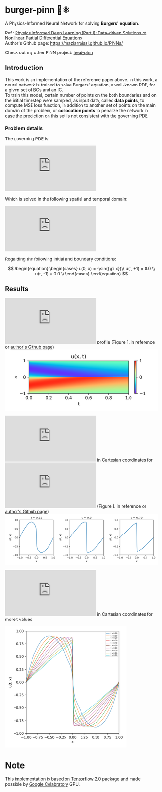 # burger-pinn 🍔⚛️
A Physics-Informed Neural Network for solving **Burgers' equation**.

Ref.: [Physics Informed Deep Learning (Part I): Data-driven Solutions of Nonlinear Partial Differential Equations](https://arxiv.org/abs/1711.10561)  
Author's Github page: https://maziarraissi.github.io/PINNs/  

Check out my other PINN project: [heat-pinn](https://github.com/314arhaam/heat-pinn)

## Introduction
This work is an implementation of the reference paper above. In this work, a neural network is trained to solve Burgers' equation, a well-known PDE, for a given set of BCs and an IC.  
To train this model, certain number of points on the both boundaries and on the initial timestep were sampled, as input data, called **data points**, to compute MSE loss function, in addition to another set of points on the main domain of the problem, or **collocation points** to penalize the network in case the prediction on this set is not consistent with the governing PDE.

### Problem details
The governing PDE is:

![Burgers' equation](https://latex.codecogs.com/svg.latex?%5Cdpi%7B120%7D%20%5Clarge%20%5C%5C%20%5Cfrac%7B%5Cpartial%7Bu%7D%7D%7B%5Cpartial%7Bt%7D%7D&plus;u%5Cfrac%7B%5Cpartial%7Bu%7D%7D%7B%5Cpartial%7Bx%7D%7D-%28%5Cfrac%7B0.01%7D%7B%5Cpi%7D%29%5Cfrac%7B%5Cpartial%5E2%7Bu%7D%7D%7B%5Cpartial%7Bx%5E2%7D%7D%3D0)

Which is solved in the following spatial and temporal domain:

![0<=t<=1 -1<=x<=+1](https://latex.codecogs.com/svg.latex?%5Cdpi%7B120%7D%20%5Clarge%20%5C%5C%200%5Cleq%7Bt%7D%5Cleq%7B1%7D%20%5C%20%2C%20%5C%20-1%5Cleq%7Bx%7D%5Cleq%7B&plus;1%7D)

Regarding the following initial and boundary conditions:

$$
\begin{equation}
  \begin{cases}
    u(0, x) = -\sin({\pi x})\\
    u(t, +1) = 0.0 \\
    u(t, -1) = 0.0 \\  
  \end{cases}
\end{equation}
$$


## Results
![u(t, x)](https://latex.codecogs.com/svg.latex?%5Cinline%20u%28t%2C%20x%29) profile (Figure 1. in reference or [author's Github page](https://maziarraissi.github.io/assets/img/Burgers_CT_inference.png))  
![profile](https://github.com/314arhaam/burger-pinn/blob/main/graphics/u-profile.png)

![u(t, x)](https://latex.codecogs.com/svg.latex?%5Cinline%20u%28t%2C%20x%29) in Cartesian coordinates for ![](https://latex.codecogs.com/svg.latex?%5Cinline%20t%20%5Cin%20%5C%7B0.25%2C%200.5%2C%200.75%5C%7D) (Figure 1. in reference or [author's Github page](https://maziarraissi.github.io/assets/img/Burgers_CT_inference.png))  
![plots](https://github.com/314arhaam/burger-pinn/blob/main/graphics/u-vs-x.png)

![u(t, x)](https://latex.codecogs.com/svg.latex?%5Cinline%20u%28t%2C%20x%29) in Cartesian coordinates for more t values  
<p align=""center>
  <img src="https://github.com/314arhaam/burger-pinn/blob/main/graphics/u-constant-time.png?raw=true" alt="u-constant-time.png" width=400 height=400 />
</p>

# Note
This implementation is based on [Tensorflow 2.0](https://www.tensorflow.org/guide/effective_tf2) package and made possible by [Google Colabratory](https://colab.research.google.com) GPU.
